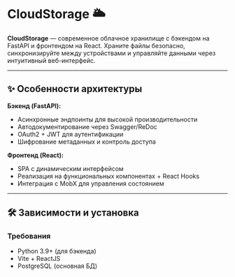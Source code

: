# CloudStorage 🌥️

**CloudStorage** — современное облачное хранилище с бэкендом на FastAPI и фронтендом на React. Храните файлы безопасно, синхронизируйте между устройствами и управляйте данными через интуитивный веб-интерфейс.

---

## ✨ Особенности архитектуры

**Бэкенд (FastAPI):**
- Асинхронные эндпоинты для высокой производительности
- Автодокументирование через Swagger/ReDoc
- OAuth2 + JWT для аутентификации
- Шифрование метаданных и контроль доступа

**Фронтенд (React):**
- SPA с динамическим интерфейсом
- Реализация на функциональных компонентах + React Hooks
- Интеграция с MobX для управления состоянием

---

## 🛠️ Зависимости и установка

### Требования
- Python 3.9+ (для бэкенда)
- Vite + ReactJS
- PostgreSQL (основная БД)
